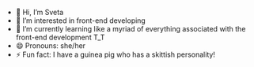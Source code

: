 - 👋 Hi, I’m Sveta
- 👀 I’m interested in front-end developing
- 🌱 I’m currently learning like a myriad of everything associated with the front-end development T_T
- 😄 Pronouns: she/her
- ⚡ Fun fact: I have a guinea pig who has a skittish personality!

<!---
svetikbaihe/svetikbaihe is a ✨ special ✨ repository because its `README.md` (this file) appears on your GitHub profile.
You can click the Preview link to take a look at your changes.
--->
